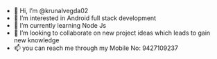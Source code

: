 - 👋 Hi, I’m @krunalvegda02
- 👀 I’m interested in Android full stack development 
- 🌱 I’m currently learning Node Js
- 💞️ I’m looking to collaborate on new project ideas which leads to gain new knowledge 
- 📫 you can reach me through my Mobile No: 9427109237
<!---
krunalvegda02/krunalvegda02 is a ✨ special ✨ repository because its `README.md` (this file) appears on your GitHub profile.
You can click the Preview link to take a look at your changes.
--->

